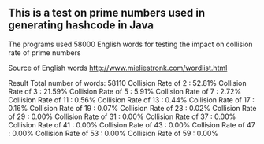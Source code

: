 ## This is a test on prime numbers used in generating hashcode in Java

The programs used 58000 English words for testing the impact on collision rate of prime numbers

Source of English words
http://www.mieliestronk.com/wordlist.html

Result
Total number of words: 58110
Collision Rate of 2 : 52.81%
Collision Rate of 3 : 21.59%
Collision Rate of 5 : 5.91%
Collision Rate of 7 : 2.72%
Collision Rate of 11 : 0.56%
Collision Rate of 13 : 0.44%
Collision Rate of 17 : 0.16%
Collision Rate of 19 : 0.07%
Collision Rate of 23 : 0.02%
Collision Rate of 29 : 0.00%
Collision Rate of 31 : 0.00%
Collision Rate of 37 : 0.00%
Collision Rate of 41 : 0.00%
Collision Rate of 43 : 0.00%
Collision Rate of 47 : 0.00%
Collision Rate of 53 : 0.00%
Collision Rate of 59 : 0.00%
